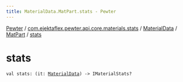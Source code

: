 ```yaml
---
title: MaterialData.MatPart.stats - Pewter
---
```


[Pewter](../../../index.html) / [com.ejektaflex.pewter.api.core.materials.stats](../../index.html) / [MaterialData](../index.html) / [MatPart](index.html) / [stats](./stats.html)

# stats

`val stats: (it: `[`MaterialData`](../index.html)`) -> IMaterialStats?`